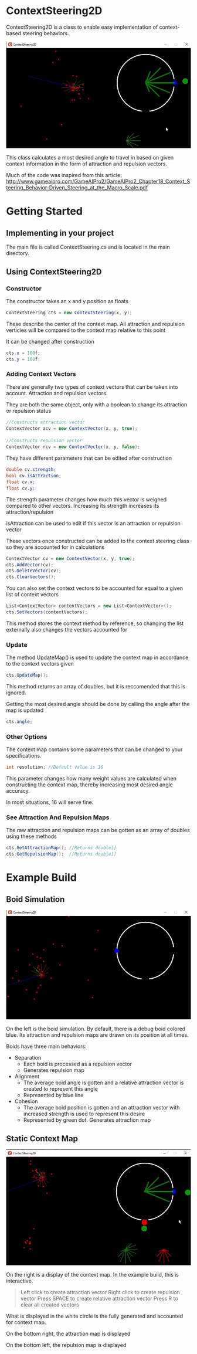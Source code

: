 # ContextSteering2D

ContextSteering2D is a class to enable easy implementation of context-based steering behaviors.

![This is text](Documentation/Attraction2.jpg)

This class calculates a most desired angle to travel in based on given context information in the form of attraction and repulsion vectors.

Much of the code was inspired from this article: 
http://www.gameaipro.com/GameAIPro2/GameAIPro2_Chapter18_Context_Steering_Behavior-Driven_Steering_at_the_Macro_Scale.pdf

# Getting Started

## Implementing in your project

The main file is called ContextSteering.cs and is located in the main directory.

## Using ContextSteering2D

### Constructor

The constructor takes an x and y position as floats
```cs
ContextSteering cts = new ContextSteering(x, y);
```

These describe the center of the context map.  All attraction and repulsion verticies will be compared to the context map relative to this point

It can be changed after construction
```cs
cts.x = 100f;
cts.y = 100f;
```

### Adding Context Vectors

There are generally two types of context vectors that can be taken into account.  Attraction and repulsion vectors.

They are both the same object, only with a boolean to change its attraction or repulsion status

```cs
//Constructs attraction vector
ContextVector acv = new ContextVector(x, y, true);

//Constructs repulsion vector
ContextVector rcv = new ContextVector(x, y, false);
```

They have different parameters that can be edited after construction

```cs
double cv.strength;
bool cv.isAttraction;
float cv.x;
float cv.y;
```

The strength parameter changes how much this vector is weighed compared to other vectors.  Increasing its strength increases its attraction/repulsion

isAttraction can be used to edit if this vector is an attraction or repulsion vector

These vectors once constructed can be added to the context steering class so they are accounted for in calculations
```cs
ContextVector cv = new ContextVector(x, y, true);
cts.AddVector(cv);
cts.DeleteVector(cv);
cts.ClearVectors();
```

You can also set the context vectors to be accounted for equal to a given list of context vectors
```cs
List<ContextVector> contextVectors = new List<ContextVector>();
cts.SetVectors(contextVectors);
```
This method stores the context method by reference, so changing the list externally also changes the vectors accounted for

### Update

The method UpdateMap() is used to update the context map in accordance to the context vectors given

```cs
cts.UpdateMap();
```

This method returns an array of doubles, but it is reccomended that this is ignored.

Getting the most desired angle should be done by calling the angle after the map is updated
```cs
cts.angle;
```

### Other Options

The context map contains some parameters that can be changed to your specifications.
```cs
int resolution; //Default value is 16
```
This parameter changes how many weight values are calculated when constructing the context map, thereby increasing most desired angle accuracy.

In most situations, 16 will serve fine.

### See Attraction And Repulsion Maps

The raw attraction and repulsion maps can be gotten as an array of doubles using these methods 
```cs
cts.GetAttractionMap(); //Returns double[]
cts.GetRepulsionMap();  //Returns double[]
```


# Example Build
 
## Boid Simulation
![Boid Simulation Display](Documentation/Boids.jpg)

On the left is the boid simulation.  By default, there is a debug boid colored blue.  Its attraction and repulsion maps are drawn on its position at all times.

Boids have three main behaviors:
- Separation
  - Each boid is processed as a repulsion vector
  - Generates repulsion map
- Alignment
  - The average boid angle is gotten and a relative attraction vector is created to represent this angle
  - Represented by blue line
- Cohesion
  - The average boid position is gotten and an attraction vector with increased strength is used to represent this desire
  - Represented by green dot.  Generates attraction map

## Static Context Map

![Context Map Display](Documentation/RepulsionBlock.jpg)

On the right is a display of the context map.  In the example build, this is interactive.

> Left click to create attraction vector
> Right click to create repulsion vector
> Press SPACE to create relative attraction vector
> Press R to clear all created vectors

What is displayed in the white circle is the fully generated and accounted for context map.

On the bottom right, the attraction map is displayed

On the bottom left, the repulsion map is displayed










